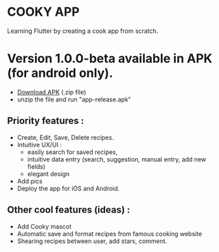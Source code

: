 # COOKY APP
Learning Flutter by creating a cook app from scratch.

# Version 1.0.0-beta available in APK (for android only).
- [Download APK](cooky-APK-1.0.0-beta.zip) (.zip file)
- unzip the file and run "app-release.apk"

 ## Priority features : 
- Create, Edit, Save, Delete recipes.
- Intuitive UX/UI :
  - easily search for saved recipes,
  - intuitive data entry (search, suggestion, manual entry, add new fields)
  - elegant design
- Add pics
- Deploy the app for iOS and Android. 

 ## Other cool features (ideas) : 
 - Add Cooky mascot
 - Automatic save and format recipes from famous cooking website
 - Shearing recipes between user, add stars, comment.

